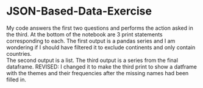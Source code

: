 # JSON-Based-Data-Exercise
My code answers the first two questions and performs the action asked in the third. At the bottom of the notebook are 3 print statements corresponding to each. 
The first output is a pandas series and I am wondering if I should have filtered it to exclude continents and only contain countries.  
The second output is a list.
The third output is a series from the final dataframe.
REVISED: I changed it to make the third print to show a datframe with the themes and their frequencies after the missing names had been filled in.
